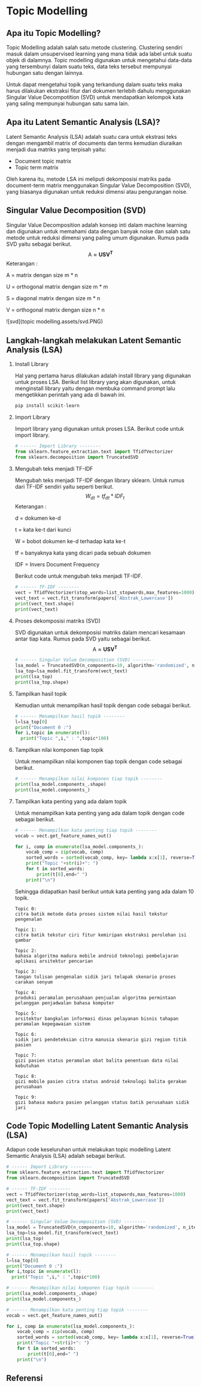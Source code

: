 # Topic Modelling

## Apa itu Topic Modelling?

Topic Modelling adalah salah satu metode clustering. Clustering sendiri masuk dalam unsupervised learning yang mana tidak ada label untuk  suatu objek di dalamnya. Topic modelling digunakan untuk mengetahui data-data yang tersembunyi dalam suatu teks, data teks tersebut mempunyai hubungan satu dengan lainnya.

Untuk dapat mengetahui topik yang terkandung dalam suatu teks maka harus dilakukan ekstraksi fitur dari dokumen terlebih dahulu menggunakan Singular Value Decompotition (SVD) untuk mendapatkan kelompok kata yang saling mempunyai hubungan satu sama lain.



## Apa itu Latent Semantic Analysis (LSA)?

Latent Semantic Analysis (LSA) adalah suatu cara untuk ekstrasi teks dengan mengambil matrix of documents dan terms kemudian diuraikan menjadi dua matriks yang terpisah yaitu:

- Document topic matrix
- Topic term matrix

Oleh karena itu, metode LSA ini meliputi dekomposisi matriks pada document-term matrix menggunakan Singular Value Decomposition (SVD), yang biasanya digunakan untuk reduksi dimensi atau pengurangan noise.



## Singular Value Decomposition (SVD)

Singular Value Decomposition adalah konsep inti dalam machine learning dan digunakan untuk memahami data dengan banyak noise dan salah satu metode untuk reduksi dimensi yang paling umum digunakan. Rumus pada SVD yaitu sebagai berikut.
$$
\mathrm{A} \approx \mathbf{U S V}^{\mathbf{T}}
$$
Keterangan :

A = matrix dengan size m * n

U = orthogonal matrix dengan size m * m

S = diagonal matrix dengan size m * n

V = orthogonal matrix dengan size n * n

![svd](topic modelling.assets/svd.PNG)



## Langkah-langkah melakukan Latent Semantic Analysis (LSA)

1. Install Library

   Hal yang pertama harus dilakukan adalah install library yang digunakan untuk proses LSA. Berikut list library yang akan digunakan, untuk menginstall library yaitu dengan membuka command prompt lalu mengetikkan perintah yang ada di bawah ini.

   ```python
   pip install scikit-learn
   ```

2. Import Library

   Import library yang digunakan untuk proses LSA. Berikut code untuk import library.

   ```python
   # ------ Import Library --------
   from sklearn.feature_extraction.text import TfidfVectorizer
   from sklearn.decomposition import TruncatedSVD
   ```

3. Mengubah teks menjadi TF-IDF

   Mengubah teks menjadi TF-IDF dengan library sklearn. Untuk rumus dari TF-IDF sendiri yaitu seperti berikut.
   $$
   W_{d t}=t f_{d t} * I D F_{t}
   $$
   Keterangan :

   d = dokumen ke-d

   t = kata ke-t dari kunci

   W = bobot dokumen ke-d terhadap kata ke-t

   tf = banyaknya kata yang dicari pada sebuah dokumen

   IDF = Invers Document Frequency

   

   Berikut code untuk mengubah teks menjadi TF-IDF.

   ```python
   # ------ TF-IDF --------
   vect = TfidfVectorizer(stop_words=list_stopwords,max_features=1000)
   vect_text = vect.fit_transform(papers['Abstrak_Lowercase'])
   print(vect_text.shape)
   print(vect_text)
   ```

   

4. Proses dekomposisi matriks (SVD)

   SVD digunakan untuk dekomposisi matriks dalam mencari kesamaan antar tiap kata. Rumus pada SVD yaitu sebagai berikut.
   $$
   \mathrm{A} \approx \mathbf{U S V}^{\mathbf{T}}
   $$
   ```python
   # ------ Singular Value Decomposition (SVD) --------
   lsa_model = TruncatedSVD(n_components=10, algorithm='randomized', n_iter=10, random_state=42)
   lsa_top=lsa_model.fit_transform(vect_text)
   print(lsa_top)
   print(lsa_top.shape)
   ```

   

5. Tampilkan hasil topik

   Kemudian untuk menampilkan hasil topik dengan code sebagai berikut.

   ```python
   # ------ Menampilkan hasil topik --------
   l=lsa_top[0]
   print("Document 0 :")
   for i,topic in enumerate(l):
     print("Topic ",i," : ",topic*100)
   ```

   

6. Tampilkan nilai komponen tiap topik

   Untuk menampilkan nilai komponen tiap topik dengan code sebagai berikut.

   ```python
   # ------ Menampilkan nilai komponen tiap topik --------
   print(lsa_model.components_.shape)
   print(lsa_model.components_)
   ```

   

7. Tampilkan kata penting yang ada dalam topik

   Untuk menampilkan kata penting yang ada dalam topik dengan code sebagai berikut.

   ```python
   # ------ Menampilkan kata penting tiap topik --------
   vocab = vect.get_feature_names_out()
   
   for i, comp in enumerate(lsa_model.components_):
       vocab_comp = zip(vocab, comp)
       sorted_words = sorted(vocab_comp, key= lambda x:x[1], reverse=True)[:10]
       print("Topic "+str(i)+": ")
       for t in sorted_words:
           print(t[0],end=" ")
       print("\n")
   ```

   Sehingga didapatkan hasil berikut untuk kata penting yang ada dalam 10 topik.

   ```
   Topic 0: 
   citra batik metode data proses sistem nilai hasil tekstur pengenalan 
   
   Topic 1: 
   citra batik tekstur ciri fitur kemiripan ekstraksi perolehan isi gambar 
   
   Topic 2: 
   bahasa algoritma madura mobile android teknologi pembelajaran aplikasi arsitektur pencarian 
   
   Topic 3: 
   tangan tulisan pengenalan sidik jari telapak skenario proses carakan senyum 
   
   Topic 4: 
   produksi peramalan perusahaan penjualan algoritma permintaan pelanggan penjadwalan bahasa komputer 
   
   Topic 5: 
   arsitektur bangkalan informasi dinas pelayanan bisnis tahapan peramalan kepegawaian sistem 
   
   Topic 6: 
   sidik jari pendeteksian citra manusia skenario gizi region titik pasien 
   
   Topic 7: 
   gizi pasien status peramalan obat balita penentuan data nilai kebutuhan 
   
   Topic 8: 
   gizi mobile pasien citra status android teknologi balita gerakan perusahaan 
   
   Topic 9: 
   gizi bahasa madura pasien pelanggan status batik perusahaan sidik jari
   ```



## Code Topic Modelling Latent Semantic Analysis (LSA)

Adapun code keseluruhan untuk melakukan topic modelling Latent Semantic Analysis (LSA) adalah sebagai berikut.

```python
# ------ Import Library --------
from sklearn.feature_extraction.text import TfidfVectorizer
from sklearn.decomposition import TruncatedSVD
```

```python
# ------ TF-IDF --------
vect = TfidfVectorizer(stop_words=list_stopwords,max_features=1000)
vect_text = vect.fit_transform(papers['Abstrak_Lowercase'])
print(vect_text.shape)
print(vect_text)
```

```python
# ------ Singular Value Decomposition (SVD) --------
lsa_model = TruncatedSVD(n_components=10, algorithm='randomized', n_iter=10, random_state=42)
lsa_top=lsa_model.fit_transform(vect_text)
print(lsa_top)
print(lsa_top.shape)
```

```python
# ------ Menampilkan hasil topik --------
l=lsa_top[0]
print("Document 0 :")
for i,topic in enumerate(l):
  print("Topic ",i," : ",topic*100)
```

```python
# ------ Menampilkan nilai komponen tiap topik --------
print(lsa_model.components_.shape)
print(lsa_model.components_)
```

```python
# ------ Menampilkan kata penting tiap topik --------
vocab = vect.get_feature_names_out()

for i, comp in enumerate(lsa_model.components_):
    vocab_comp = zip(vocab, comp)
    sorted_words = sorted(vocab_comp, key= lambda x:x[1], reverse=True)[:10]
    print("Topic "+str(i)+": ")
    for t in sorted_words:
        print(t[0],end=" ")
    print("\n")
```




## Referensi

```{bibliography}

```
